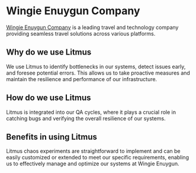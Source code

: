 # Wingie Enuygun Company 
[Wingie Enuygun Company](https://www.wingie.com/) is a leading travel and technology company providing seamless travel solutions across various platforms.

## Why do we use Litmus  
We use Litmus to identify bottlenecks in our systems, detect issues early, and foresee potential errors. This allows us to take proactive measures and maintain the resilience and performance of our infrastructure.

## How do we use Litmus  
Litmus is integrated into our QA cycles, where it plays a crucial role in catching bugs and verifying the overall resilience of our systems.

## Benefits in using Litmus   
Litmus chaos experiments are straightforward to implement and can be easily customized or extended to meet our specific requirements, enabling us to effectively manage and optimize our systems at Wingie Enuygun.
